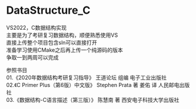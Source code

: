 # DataStructure_C
VS2022，C数据结构实现  
主要是为了考研复习数据结构，顺便熟悉使用VS  
直接上传整个项目包含sln可以直接打开  
准备学习使用CMake之后再上传一个纯源码的版本  
争取一到两周可以完成  
  
参照书目  
01.《2020年数据结构考研复习指导》 王道论坛 组编 电子工业出版社  
02.《C Primer Plus（第6版）中文版》 Stephen Prata 著 姜佑 译 人民邮电出版社  
03.《数据结构-C语言描述（第三版）》 陈慧南 著 西安电子科技大学出版社  
